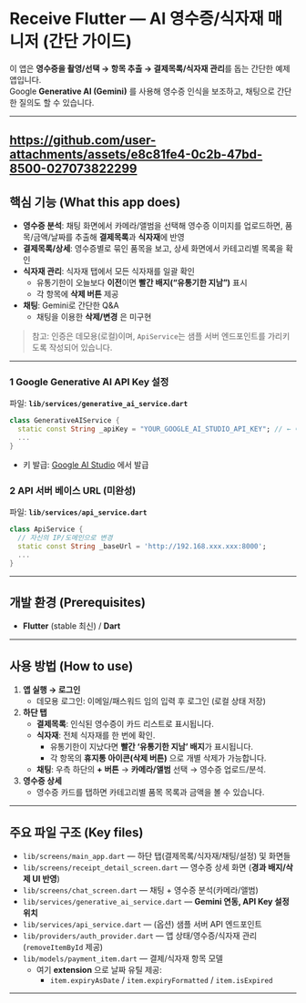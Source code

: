 # Receive Flutter — AI 영수증/식자재 매니저 (간단 가이드)

이 앱은 **영수증을 촬영/선택 → 항목 추출 → 결제목록/식자재 관리**를 돕는 간단한 예제 앱입니다.  
Google **Generative AI (Gemini)** 를 사용해 영수증 인식을 보조하고, 채팅으로 간단한 질의도 할 수 있습니다.

---
https://github.com/user-attachments/assets/e8c81fe4-0c2b-47bd-8500-027073822299
---
## 핵심 기능 (What this app does)

- **영수증 분석**: 채팅 화면에서 카메라/앨범을 선택해 영수증 이미지를 업로드하면, 품목/금액/날짜를 추출해 **결제목록**과 **식자재**에 반영
- **결제목록/상세**: 영수증별로 묶인 품목을 보고, 상세 화면에서 카테고리별 목록을 확인
- **식자재 관리**: 식자재 탭에서 모든 식자재를 일괄 확인
  - 유통기한이 오늘보다 **이전**이면 **빨간 배지(“유통기한 지남”)** 표시
  - 각 항목에 **삭제 버튼** 제공
- **채팅**: Gemini로 간단한 Q&A
  - 채팅을 이용한 **삭제/변경** 은 미구현

> 참고: 인증은 데모용(로컬)이며, `ApiService`는 샘플 서버 엔드포인트를 가리키도록 작성되어 있습니다.

---

### 1 Google Generative AI **API Key** 설정
파일: **`lib/services/generative_ai_service.dart`**

```dart
class GenerativeAIService {
  static const String _apiKey = "YOUR_GOOGLE_AI_STUDIO_API_KEY"; // ← 여기에 본인 키
  ...
}
```

- 키 발급: [Google AI Studio](https://aistudio.google.com/) 에서 발급

### 2 API 서버 베이스 URL (미완성)
파일: **`lib/services/api_service.dart`**

```dart
class ApiService {
  // 자신의 IP/도메인으로 변경
  static const String _baseUrl = 'http://192.168.xxx.xxx:8000';
  ...
}
```

---

## 개발 환경 (Prerequisites)

- **Flutter** (stable 최신) / **Dart**
---

## 사용 방법 (How to use)

1. **앱 실행 → 로그인**
   - 데모용 로그인: 이메일/패스워드 임의 입력 후 로그인 (로컬 상태 저장)
2. **하단 탭**
   - **결제목록**: 인식된 영수증이 카드 리스트로 표시됩니다.
   - **식자재**: 전체 식자재를 한 번에 확인.  
     - 유통기한이 지났다면 **빨간 ‘유통기한 지남’ 배지**가 표시됩니다.  
     - 각 항목의 **휴지통 아이콘(삭제 버튼)** 으로 개별 삭제가 가능합니다.
   - **채팅**: 우측 하단의 **+ 버튼** → **카메라/앨범** 선택 → 영수증 업로드/분석.
3. **영수증 상세**
   - 영수증 카드를 탭하면 카테고리별 품목 목록과 금액을 볼 수 있습니다.

---

## 주요 파일 구조 (Key files)

- `lib/screens/main_app.dart` — 하단 탭(결제목록/식자재/채팅/설정) 및 화면들
- `lib/screens/receipt_detail_screen.dart` — 영수증 상세 화면 (**경과 배지/삭제 UI 반영**)
- `lib/screens/chat_screen.dart` — 채팅 + 영수증 분석(카메라/앨범)
- `lib/services/generative_ai_service.dart` — **Gemini 연동, API Key 설정 위치**
- `lib/services/api_service.dart` — (옵션) 샘플 서버 API 엔드포인트
- `lib/providers/auth_provider.dart` — 앱 상태/영수증/식자재 관리 (`removeItemById` 제공)
- `lib/models/payment_item.dart` — 결제/식자재 항목 모델  
  - 여기 **extension** 으로 날짜 유틸 제공:  
    - `item.expiryAsDate` / `item.expiryFormatted` / `item.isExpired`

---




